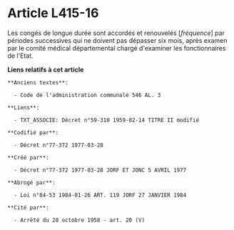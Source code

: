 # Article L415-16

Les congés de longue durée sont accordés et renouvelés [*fréquence*] par périodes successives qui ne doivent pas dépasser six
mois, après examen par le comité médical départemental chargé d'examiner les fonctionnaires de l'Etat.

**Liens relatifs à cet article**

	**Anciens textes**:

	  - Code de l'administration communale 546 AL. 3

	**Liens**:

	  - TXT_ASSOCIE: Décret n°59-310 1959-02-14 TITRE II modifié

	**Codifié par**:

	  - Décret n°77-372 1977-03-28

	**Créé par**:

	  - Décret n°77-372 1977-03-28 JORF ET JONC 5 AVRIL 1977

	**Abrogé par**:

	  - Loi n°84-53 1984-01-26 ART. 119 JORF 27 JANVIER 1984

	**Cité par**:

	  - Arrêté du 28 octobre 1958 - art. 20 (V)
